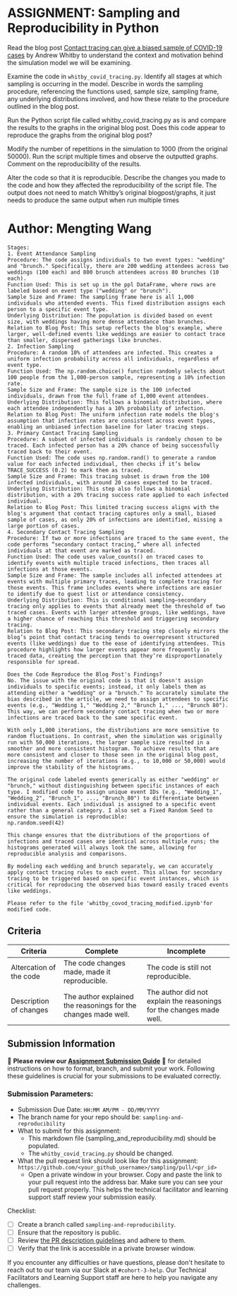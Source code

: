 # ASSIGNMENT: Sampling and Reproducibility in Python

Read the blog post [Contact tracing can give a biased sample of COVID-19 cases](https://andrewwhitby.com/2020/11/24/contact-tracing-biased/) by Andrew Whitby to understand the context and motivation behind the simulation model we will be examining.

Examine the code in `whitby_covid_tracing.py`. Identify all stages at which sampling is occurring in the model. Describe in words the sampling procedure, referencing the functions used, sample size, sampling frame, any underlying distributions involved, and how these relate to the procedure outlined in the blog post.

Run the Python script file called whitby_covid_tracing.py as is and compare the results to the graphs in the original blog post. Does this code appear to reproduce the graphs from the original blog post?

Modify the number of repetitions in the simulation to 1000 (from the original 50000). Run the script multiple times and observe the outputted graphs. Comment on the reproducibility of the results.

Alter the code so that it is reproducible. Describe the changes you made to the code and how they affected the reproducibility of the script file. The output does not need to match Whitby’s original blogpost/graphs, it just needs to produce the same output when run multiple times

# Author: Mengting Wang

```
Stages:
1. Event Attendance Sampling
Procedure: The code assigns individuals to two event types: "wedding" and "brunch." Specifically, there are 200 wedding attendees across two weddings (100 each) and 800 brunch attendees across 80 brunches (10 each).
Function Used: This is set up in the ppl DataFrame, where rows are labeled based on event type ("wedding" or "brunch").
Sample Size and Frame: The sampling frame here is all 1,000 individuals who attended events. This fixed distribution assigns each person to a specific event type.
Underlying Distribution: The population is divided based on event size, with weddings having more dense attendance than brunches.
Relation to Blog Post: This setup reflects the blog's example, where larger, well-defined events like weddings are easier to contact trace than smaller, dispersed gatherings like brunches.
2. Infection Sampling
Procedure: A random 10% of attendees are infected. This creates a uniform infection probability across all individuals, regardless of event type.
Function Used: The np.random.choice() function randomly selects about 100 people from the 1,000-person sample, representing a 10% infection rate.
Sample Size and Frame: The sample size is the 100 infected individuals, drawn from the full frame of 1,000 event attendees.
Underlying Distribution: This follows a binomial distribution, where each attendee independently has a 10% probability of infection.
Relation to Blog Post: The uniform infection rate models the blog's assumption that infection rates are consistent across event types, enabling an unbiased infection baseline for later tracing steps.
3. Primary Contact Tracing Sampling
Procedure: A subset of infected individuals is randomly chosen to be traced. Each infected person has a 20% chance of being successfully traced back to their event.
Function Used: The code uses np.random.rand() to generate a random value for each infected individual, then checks if it’s below TRACE_SUCCESS (0.2) to mark them as traced.
Sample Size and Frame: This tracing subset is drawn from the 100 infected individuals, with around 20 cases expected to be traced.
Underlying Distribution: This step also follows a binomial distribution, with a 20% tracing success rate applied to each infected individual.
Relation to Blog Post: This limited tracing success aligns with the blog's argument that contact tracing captures only a small, biased sample of cases, as only 20% of infections are identified, missing a large portion of cases.
4. Secondary Contact Tracing Sampling
Procedure: If two or more infections are traced to the same event, the code performs “secondary contact tracing,” where all infected individuals at that event are marked as traced.
Function Used: The code uses value_counts() on traced cases to identify events with multiple traced infections, then traces all infections at those events.
Sample Size and Frame: The sample includes all infected attendees at events with multiple primary traces, leading to complete tracing for those events. This frame includes events where infections are easier to identify due to guest list or attendance consistency.
Underlying Distribution: This is conditional sampling—secondary tracing only applies to events that already meet the threshold of two traced cases. Events with larger attendee groups, like weddings, have a higher chance of reaching this threshold and triggering secondary tracing.
Relation to Blog Post: This secondary tracing step closely mirrors the blog’s point that contact tracing tends to overrepresent structured events (like weddings) due to the ease of identifying attendees. This procedure highlights how larger events appear more frequently in traced data, creating the perception that they’re disproportionately responsible for spread.

Does the Code Reproduce the Blog Post's Findings?
No. The issue with the original code is that it doesn't assign individuals to specific events; instead, it only labels them as attending either a "wedding" or a "brunch." To accurately simulate the bias described in the article, we need to assign attendees to specific events (e.g., "Wedding 1," "Wedding 2," "Brunch 1," ..., "Brunch 80"). This way, we can perform secondary contact tracing when two or more infections are traced back to the same specific event. 

With only 1,000 iterations, the distributions are more sensitive to random fluctuations. In contrast, when the simulation was originally run with 50,000 iterations, the larger sample size resulted in a smoother and more consistent histogram. To achieve results that are more consistent and closer to those seen in the original blog post, increasing the number of iterations (e.g., to 10,000 or 50,000) would improve the stability of the histograms.

The original code labeled events generically as either "wedding" or "brunch," without distinguishing between specific instances of each type. I modified code to assign unique event IDs (e.g., "Wedding_1", "Wedding_2", "Brunch_1", ..., "Brunch_80") to differentiate between individual events. Each individual is assigned to a specific event rather than a general category. I also set a Fixed Random Seed to ensure the simulation is reproducible: 
np.random.seed(42)

This change ensures that the distributions of the proportions of infections and traced cases are identical across multiple runs; the histograms generated will always look the same, allowing for reproducible analysis and comparisons.

By modeling each wedding and brunch separately, we can accurately apply contact tracing rules to each event. This allows for secondary tracing to be triggered based on specific event instances, which is critical for reproducing the observed bias toward easily traced events like weddings.

Please refer to the file 'whitby_covod_tracing_modified.ipynb'for modified code.
```


## Criteria

|Criteria|Complete|Incomplete|
|--------|----|----|
|Altercation of the code|The code changes made, made it reproducible.|The code is still not reproducible.|
|Description of changes|The author explained the reasonings for the changes made well.|The author did not explain the reasonings for the changes made well.|

## Submission Information

🚨 **Please review our [Assignment Submission Guide](https://github.com/UofT-DSI/onboarding/blob/main/onboarding_documents/submissions.md)** 🚨 for detailed instructions on how to format, branch, and submit your work. Following these guidelines is crucial for your submissions to be evaluated correctly.

### Submission Parameters:
* Submission Due Date: `HH:MM AM/PM - DD/MM/YYYY`
* The branch name for your repo should be: `sampling-and-reproducibility`
* What to submit for this assignment:
    * This markdown file (sampling_and_reproducibility.md) should be populated.
    * The `whitby_covid_tracing.py` should be changed.
* What the pull request link should look like for this assignment: `https://github.com/<your_github_username>/sampling/pull/<pr_id>`
    * Open a private window in your browser. Copy and paste the link to your pull request into the address bar. Make sure you can see your pull request properly. This helps the technical facilitator and learning support staff review your submission easily.

Checklist:
- [ ] Create a branch called `sampling-and-reproducibility`.
- [ ] Ensure that the repository is public.
- [ ] Review [the PR description guidelines](https://github.com/UofT-DSI/onboarding/blob/main/onboarding_documents/submissions.md#guidelines-for-pull-request-descriptions) and adhere to them.
- [ ] Verify that the link is accessible in a private browser window.

If you encounter any difficulties or have questions, please don't hesitate to reach out to our team via our Slack at `#cohort-3-help`. Our Technical Facilitators and Learning Support staff are here to help you navigate any challenges.
